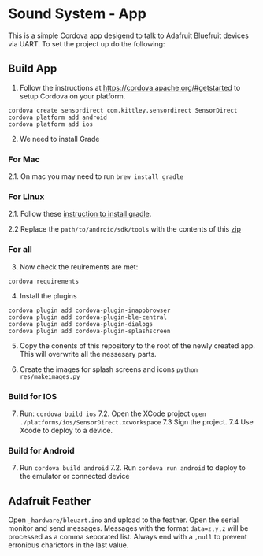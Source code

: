 # Sound System - App
This is a simple Cordova app desigend to talk to Adafruit Bluefruit devices via UART. To set the project up do the following:

## Build App
1. Follow the instructions at https://cordova.apache.org/#getstarted to setup Cordova on your platform.

```
cordova create sensordirect com.kittley.sensordirect SensorDirect
cordova platform add android
cordova platform add ios
```
2. We need to install Grade

### For Mac
2.1. On mac you may need to run ```brew install gradle```

### For Linux
2.1. Follow these [instruction to install gradle](http://exponential.io/blog/2015/03/30/install-gradle-on-ubuntu-linux/). 

2.2 Replace the ```path/to/android/sdk/tools``` with the contents of this [zip](https://dl.google.com/android/repository/tools_r25.2.3-linux.zip)

### For all
3. Now check the reuirements are met:

```
cordova requirements
```

4. Install the plugins

```
cordova plugin add cordova-plugin-inappbrowser
cordova plugin add cordova-plugin-ble-central
cordova plugin add cordova-plugin-dialogs
cordova plugin add cordova-plugin-splashscreen
```

5. Copy the conents of this repository to the root of the newly created app. This will overwrite all the nessesary parts.

6. Create the images for splash screens and icons `python res/makeimages.py`

### Build for IOS 

7. Run: `cordova build ios` 
7.2. Open the XCode project `open ./platforms/ios/SensorDirect.xcworkspace`
7.3 Sign the project.
7.4 Use Xcode to deploy to a device.

### Build for Android 
7. Run `cordova build android` 
7.2. Run `cordova run android` to deploy to the emulator or connected device

## Adafruit Feather

Open  `_hardware/bleuart.ino` and upload to the feather.
Open the serial monitor and send messages.
Messages with the format `data=z,y,z` will be processed as a comma seporated list. Always end with a `,null` to prevent erronious charictors in the last value.

